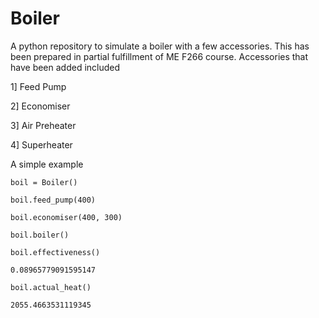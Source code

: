 Boiler
======

A python repository to simulate a boiler with a few accessories. This
has been prepared in partial fulfillment of ME F266 course.
Accessories that have been added included

1] Feed Pump

2] Economiser

3] Air Preheater

4] Superheater

A simple example

    boil = Boiler()

    boil.feed_pump(400)

    boil.economiser(400, 300)

    boil.boiler()

    boil.effectiveness()

    0.08965779091595147

    boil.actual_heat()

    2055.4663531119345

